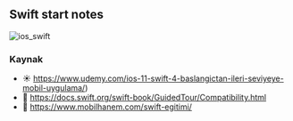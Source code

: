 ## Swift start notes


![ios_swift](https://user-images.githubusercontent.com/25962055/44413908-211b6400-a575-11e8-9c37-792e9cbecbee.png)

### Kaynak

* :sunny: https://www.udemy.com/ios-11-swift-4-baslangictan-ileri-seviyeye-mobil-uygulama/)
* :green_apple: https://docs.swift.org/swift-book/GuidedTour/Compatibility.html
* :iphone: https://www.mobilhanem.com/swift-egitimi/

